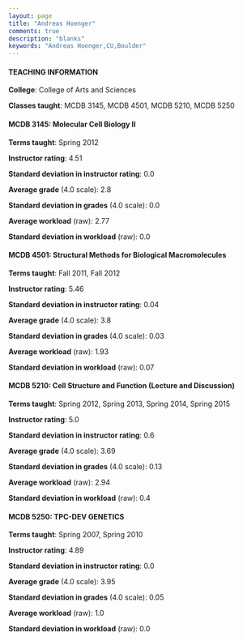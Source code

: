 ```yaml
---
layout: page
title: "Andreas Hoenger" 
comments: true
description: "blanks"
keywords: "Andreas Hoenger,CU,Boulder"
---
```

<head>
<script src="https://ajax.googleapis.com/ajax/libs/jquery/2.1.3/jquery.min.js"></script>
<script src="https://dl.dropboxusercontent.com/s/pc42nxpaw1ea4o9/highcharts.js?dl=0"></script>
<!-- <script src="../assets/js/highcharts.js"></script> -->
<style type="text/css">@font-face {
	font-family: "Bebas Neue";
	src: url(https://www.filehosting.org/file/details/544349/BebasNeue Regular.otf) format("opentype");
	}
	h1.Bebas { 
		font-family: "Bebas Neue", Verdana, Tahoma;
	}
</style>
</head>
	   
#### TEACHING INFORMATION

**College**: College of Arts and Sciences

**Classes taught**: MCDB 3145, MCDB 4501, MCDB 5210, MCDB 5250

#### MCDB 3145: Molecular Cell Biology II

**Terms taught**: Spring 2012

**Instructor rating**: 4.51

**Standard deviation in instructor rating**: 0.0

**Average grade** (4.0 scale): 2.8

**Standard deviation in grades** (4.0 scale): 0.0

**Average workload** (raw): 2.77

**Standard deviation in workload** (raw): 0.0

#### MCDB 4501: Structural Methods for Biological Macromolecules

**Terms taught**: Fall 2011, Fall 2012

**Instructor rating**: 5.46

**Standard deviation in instructor rating**: 0.04

**Average grade** (4.0 scale): 3.8

**Standard deviation in grades** (4.0 scale): 0.03

**Average workload** (raw): 1.93

**Standard deviation in workload** (raw): 0.07

#### MCDB 5210: Cell Structure and Function (Lecture and Discussion)

**Terms taught**: Spring 2012, Spring 2013, Spring 2014, Spring 2015

**Instructor rating**: 5.0

**Standard deviation in instructor rating**: 0.6

**Average grade** (4.0 scale): 3.69

**Standard deviation in grades** (4.0 scale): 0.13

**Average workload** (raw): 2.94

**Standard deviation in workload** (raw): 0.4

#### MCDB 5250: TPC-DEV GENETICS

**Terms taught**: Spring 2007, Spring 2010

**Instructor rating**: 4.89

**Standard deviation in instructor rating**: 0.0

**Average grade** (4.0 scale): 3.95

**Standard deviation in grades** (4.0 scale): 0.05

**Average workload** (raw): 1.0

**Standard deviation in workload** (raw): 0.0

